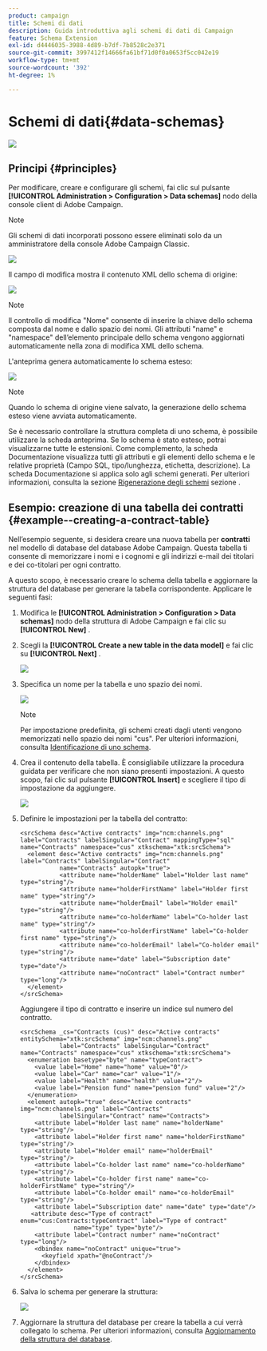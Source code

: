 ```yaml
---
product: campaign
title: Schemi di dati
description: Guida introduttiva agli schemi di dati di Campaign
feature: Schema Extension
exl-id: d4446035-3988-4d89-b7df-7b8528c2e371
source-git-commit: 3997412f14666fa61bf71d0f0a0653f5cc042e19
workflow-type: tm+mt
source-wordcount: '392'
ht-degree: 1%

---
```


# Schemi di dati{#data-schemas}

![](../../assets/v7-only.svg)

## Principi {#principles}

Per modificare, creare e configurare gli schemi, fai clic sul pulsante **[!UICONTROL Administration > Configuration > Data schemas]** nodo della console client di Adobe Campaign.

>[!NOTE]
>
>Gli schemi di dati incorporati possono essere eliminati solo da un amministratore della console Adobe Campaign Classic.

![](assets/d_ncs_integration_schema_navtree.png)

Il campo di modifica mostra il contenuto XML dello schema di origine:

![](assets/d_ncs_integration_schema_edition.png)

>[!NOTE]
>
>Il controllo di modifica &quot;Nome&quot; consente di inserire la chiave dello schema composta dal nome e dallo spazio dei nomi. Gli attributi &quot;name&quot; e &quot;namespace&quot; dell’elemento principale dello schema vengono aggiornati automaticamente nella zona di modifica XML dello schema.

L&#39;anteprima genera automaticamente lo schema esteso:

![](assets/d_ncs_integration_schema_edition2.png)

>[!NOTE]
>
>Quando lo schema di origine viene salvato, la generazione dello schema esteso viene avviata automaticamente.

Se è necessario controllare la struttura completa di uno schema, è possibile utilizzare la scheda anteprima. Se lo schema è stato esteso, potrai visualizzarne tutte le estensioni. Come complemento, la scheda Documentazione visualizza tutti gli attributi e gli elementi dello schema e le relative proprietà (Campo SQL, tipo/lunghezza, etichetta, descrizione). La scheda Documentazione si applica solo agli schemi generati. Per ulteriori informazioni, consulta la sezione [Rigenerazione degli schemi](../../configuration/using/regenerating-schemas.md) sezione .

## Esempio: creazione di una tabella dei contratti {#example--creating-a-contract-table}

Nell’esempio seguente, si desidera creare una nuova tabella per **contratti** nel modello di database del database Adobe Campaign. Questa tabella ti consente di memorizzare i nomi e i cognomi e gli indirizzi e-mail dei titolari e dei co-titolari per ogni contratto.

A questo scopo, è necessario creare lo schema della tabella e aggiornare la struttura del database per generare la tabella corrispondente. Applicare le seguenti fasi:

1. Modifica le **[!UICONTROL Administration > Configuration > Data schemas]** nodo della struttura di Adobe Campaign e fai clic su **[!UICONTROL New]** .
1. Scegli la **[!UICONTROL Create a new table in the data model]** e fai clic su **[!UICONTROL Next]** .

   ![](assets/s_ncs_configuration_create_new_schema.png)

1. Specifica un nome per la tabella e uno spazio dei nomi.

   ![](assets/s_ncs_configuration_create_new_param.png)

   >[!NOTE]
   >
   >Per impostazione predefinita, gli schemi creati dagli utenti vengono memorizzati nello spazio dei nomi &quot;cus&quot;. Per ulteriori informazioni, consulta [Identificazione di uno schema](../../configuration/using/about-schema-reference.md#identification-of-a-schema).

1. Crea il contenuto della tabella. È consigliabile utilizzare la procedura guidata per verificare che non siano presenti impostazioni. A questo scopo, fai clic sul pulsante **[!UICONTROL Insert]** e scegliere il tipo di impostazione da aggiungere.

   ![](assets/s_ncs_configuration_create_new_content.png)

1. Definire le impostazioni per la tabella del contratto:

   ```
   <srcSchema desc="Active contracts" img="ncm:channels.png" label="Contracts" labelSingular="Contract" mappingType="sql" name="Contracts" namespace="cus" xtkschema="xtk:srcSchema">
     <element desc="Active contracts" img="ncm:channels.png" label="Contracts" labelSingular="Contract"
              name="Contracts" autopk="true">
              <attribute name="holderName" label="Holder last name" type="string"/>
              <attribute name="holderFirstName" label="Holder first name" type="string"/>
              <attribute name="holderEmail" label="Holder email" type="string"/>
              <attribute name="co-holderName" label="Co-holder last name" type="string"/>           
              <attribute name="co-holderFirstName" label="Co-holder first name" type="string"/>           
              <attribute name="co-holderEmail" label="Co-holder email" type="string"/>    
              <attribute name="date" label="Subscription date" type="date"/>     
              <attribute name="noContract" label="Contract number" type="long"/>  
     </element>
   </srcSchema>
   ```

   Aggiungere il tipo di contratto e inserire un indice sul numero del contratto.

   ```
   <srcSchema _cs="Contracts (cus)" desc="Active contracts" entitySchema="xtk:srcSchema" img="ncm:channels.png"
              label="Contracts" labelSingular="Contract" name="Contracts" namespace="cus" xtkschema="xtk:srcSchema">
     <enumeration basetype="byte" name="typeContract">
       <value label="Home" name="home" value="0"/>
       <value label="Car" name="car" value="1"/>
       <value label="Health" name="health" value="2"/>
       <value label="Pension fund" name="pension fund" value="2"/>
     </enumeration>
     <element autopk="true" desc="Active contracts" img="ncm:channels.png" label="Contracts"
              labelSingular="Contract" name="Contracts">
       <attribute label="Holder last name" name="holderName" type="string"/>
       <attribute label="Holder first name" name="holderFirstName" type="string"/>
       <attribute label="Holder email" name="holderEmail" type="string"/>
       <attribute label="Co-holder last name" name="co-holderName" type="string"/>
       <attribute label="Co-holder first name" name="co-holderFirstName" type="string"/>
       <attribute label="Co-holder email" name="co-holderEmail" type="string"/>
       <attribute label="Subscription date" name="date" type="date"/>
      <attribute desc="Type of contract" enum="cus:Contracts:typeContract" label="Type of contract"
                  name="type" type="byte"/>
       <attribute label="Contract number" name="noContract" type="long"/>
       <dbindex name="noContract" unique="true">
         <keyfield xpath="@noContract"/>
       </dbindex>
     </element>
   </srcSchema>
   ```

1. Salva lo schema per generare la struttura:

   ![](assets/s_ncs_configuration_structure.png)

1. Aggiornare la struttura del database per creare la tabella a cui verrà collegato lo schema. Per ulteriori informazioni, consulta [Aggiornamento della struttura del database](../../configuration/using/updating-the-database-structure.md).
